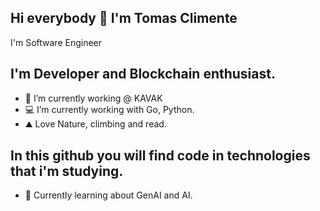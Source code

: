 ## Hi everybody 👋 I'm Tomas Climente
I'm Software Engineer

## I'm Developer and Blockchain enthusiast.
- 🔭 I’m currently working @ KAVAK
- 💻 I’m currently working with Go, Python.
- ⛰️ Love Nature, climbing and read.

## In this github you will find code in technologies that i'm studying.
- 🌱 Currently learning about GenAI and AI.
